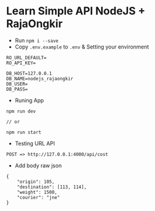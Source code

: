 # Learn Simple API NodeJS + RajaOngkir

- Run `npm i --save`
- Copy `.env.example` to `.env` & Setting your environment
```
RO_URL_DEFAULT=
RO_API_KEY=

DB_HOST=127.0.0.1
DB_NAME=nodejs_rajaongkir
DB_USER=
DB_PASS=
```
- Runing App
```
npm run dev

// or

npm run start
```
- Testing URL API
```
POST => http://127.0.0.1:4000/api/cost
```
- Add body raw json
```
{
    "origin": 105,
    "destination": [113, 114],
    "weight": 1500,
    "courier": "jne"
}
```

